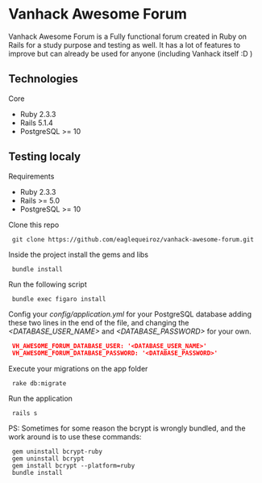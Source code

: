 # Vanhack Awesome Forum

Vanhack Awesome Forum is a Fully functional forum created in Ruby on Rails for a study purpose and testing as well. It has a lot of features to improve but can already be used for anyone (including Vanhack itself :D )

## Technologies
Core
- Ruby 2.3.3
- Rails 5.1.4
- PostgreSQL >= 10

## Testing localy

Requirements
- Ruby 2.3.3
- Rails >= 5.0
- PostgreSQL >= 10

Clone this repo
```console
 git clone https://github.com/eaglequeiroz/vanhack-awesome-forum.git
```

Inside the project install the gems and libs
```console
 bundle install
```

Run the following script
```console
 bundle exec figaro install
```

Config your *config/application.yml* for your PostgreSQL database adding these two lines in the end of the file, and changing the *<DATABASE_USER_NAME>* and *<DATABASE_PASSWORD>* for your own.

```json
 VH_AWESOME_FORUM_DATABASE_USER: '<DATABASE_USER_NAME>'
 VH_AWESOME_FORUM_DATABASE_PASSWORD: '<DATABASE_PASSWORD>'
```

Execute your migrations on the app folder
```console
 rake db:migrate
```

Run the application
```console
 rails s
```

PS: Sometimes for some reason the bcrypt is wrongly bundled, and the work around is to use these commands:
```console
 gem uninstall bcrypt-ruby
 gem uninstall bcrypt
 gem install bcrypt --platform=ruby
 bundle install
```
